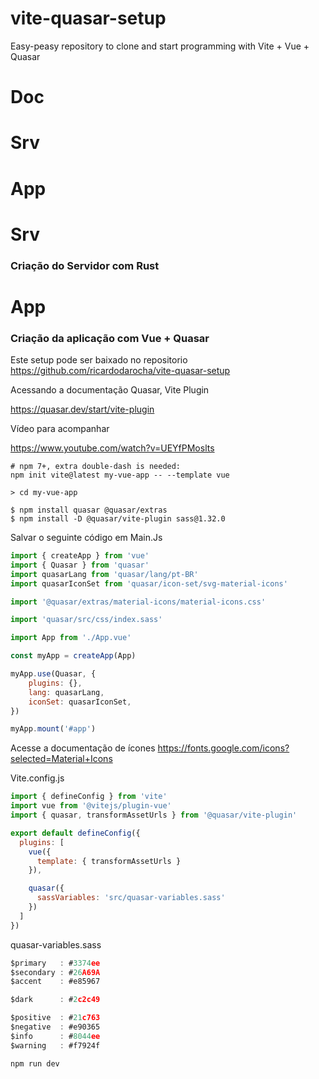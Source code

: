 # vite-quasar-setup
Easy-peasy repository to clone and start programming with Vite + Vue + Quasar

# Doc
# Srv
# App

# Srv

### Criação do Servidor com Rust

# App

### Criação da aplicação com Vue + Quasar

Este setup pode ser baixado no repositorio https://github.com/ricardodarocha/vite-quasar-setup

Acessando a documentação Quasar, Vite Plugin

https://quasar.dev/start/vite-plugin

Vídeo para acompanhar

https://www.youtube.com/watch?v=UEYfPMoslts

```Shell
# npm 7+, extra double-dash is needed:
npm init vite@latest my-vue-app -- --template vue

> cd my-vue-app

$ npm install quasar @quasar/extras
$ npm install -D @quasar/vite-plugin sass@1.32.0
```

Salvar o seguinte código em Main.Js

```js
import { createApp } from 'vue'
import { Quasar } from 'quasar'
import quasarLang from 'quasar/lang/pt-BR'
import quasarIconSet from 'quasar/icon-set/svg-material-icons'

import '@quasar/extras/material-icons/material-icons.css'

import 'quasar/src/css/index.sass'

import App from './App.vue'

const myApp = createApp(App)

myApp.use(Quasar, {
    plugins: {}, 
    lang: quasarLang,
    iconSet: quasarIconSet,
})

myApp.mount('#app')
```
Acesse a documentação de ícones https://fonts.google.com/icons?selected=Material+Icons

Vite.config.js
```js
import { defineConfig } from 'vite'
import vue from '@vitejs/plugin-vue'
import { quasar, transformAssetUrls } from '@quasar/vite-plugin'

export default defineConfig({
  plugins: [
    vue({
      template: { transformAssetUrls }
    }),

    quasar({
      sassVariables: 'src/quasar-variables.sass'
    })
  ]
})
```
quasar-variables.sass
```js
$primary   : #3374ee
$secondary : #26A69A
$accent    : #e85967

$dark      : #2c2c49

$positive  : #21c763
$negative  : #e90365
$info      : #8044ee
$warning   : #f7924f
```

```Shell
npm run dev 
```

